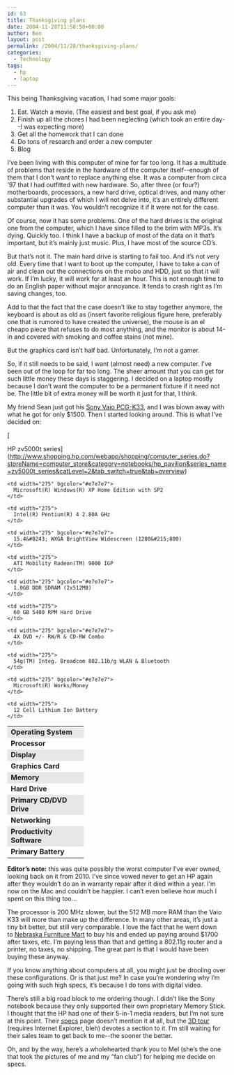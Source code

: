 ```yaml
---
id: 63
title: Thanksgiving plans
date: 2004-11-28T11:58:50+00:00
author: Ben
layout: post
permalink: /2004/11/28/thanksgiving-plans/
categories:
  - Technology
tags:
  - hp
  - laptop
---
```

This being Thanksgiving vacation, I had some major goals:

  1. Eat. Watch a movie. (The easiest and best goal, if you ask me)
  2. Finish up all the chores I had been neglecting (which took an entire day--I was expecting more)
  3. Get all the homework that I can done
  4. Do tons of research and order a new computer
  5. Blog

I&#8217;ve been living with this computer of mine for far too long. It has a multitude of problems that reside in the hardware of the computer itself--enough of them that I don&#8217;t want to replace anything else. It was a computer from circa &#8217;97 that I had outfitted with new hardware. So, after three (or four?) motherboards, processors, a new hard drive, optical drives, and many other substantial upgrades of which I will not delve into, it&#8217;s an entirely different computer than it was. You wouldn&#8217;t recognize it if it were not for the case.

Of course, now it has some problems. One of the hard drives is the original one from the computer, which I have since filled to the brim with MP3s. It&#8217;s dying. Quickly too. I think I have a backup of most of the data on it that&#8217;s important, but it&#8217;s mainly just music. Plus, I have most of the source CD&#8217;s.

But that&#8217;s not it. The main hard drive is starting to fail too. And it&#8217;s not very old. Every time that I want to boot up the computer, I have to take a can of air and clean out the connections on the mobo and HDD, just so that it will work. If I&#8217;m lucky, it will work for at least an hour. This is not enough time to do an English paper without major annoyance. It tends to crash right as I&#8217;m saving changes, too.

Add to that the fact that the case doesn&#8217;t like to stay together anymore, the keyboard is about as old as (insert favorite religious figure here, preferably one that is rumored to have created the universe), the mouse is an el cheapo piece that refuses to do most anything, and the monitor is about 14-in and covered with smoking and coffee stains (not mine).

But the graphics card isn&#8217;t half bad. Unfortunately, I&#8217;m not a gamer.

So, if it still needs to be said, I want (almost need) a new computer. I&#8217;ve been out of the loop for far too long. The sheer amount that you can get for such little money these days is staggering. I decided on a laptop mostly because I don&#8217;t want the computer to be a permanent fixture if it need not be. The little bit of extra money will be worth it just for that, I think.

My friend Sean just got his [Sony Vaio PCG-K33](http://www.sonystyle.com/is-bin/INTERSHOP.enfinity/eCS/Store/en/-/USD/SY_DisplayProductInformation-Start?CategoryName=cpu_VAIONotebookComputers_KSeries&Dept=cpu_VAIONotebookComputers&TemplateName=item%2fsy_item_b&ProductSKU=PCGK33), and I was blown away with what he got for only $1500. Then I started looking around. This is what I&#8217;ve decided on:
  
[
  
HP zv5000t series](http://www.shopping.hp.com/webapp/shopping/computer_series.do?storeName=computer_store&category=notebooks/hp_pavilion&series_name=zv5000t_series&catLevel=2&tab_switch=true&tab=overview)

<table border="0" cellspacing="0" cellpadding="4" width="545">
  <tr valign="top">
    <td width="160" bgcolor="#e7e7e7">
      <strong>Operating System</strong>
    </td>
    
    <td width="275" bgcolor="#e7e7e7">
      Microsoft(R) Windows(R) XP Home Edition with SP2
    </td>
  </tr>
  
  <tr valign="top">
    <td width="160">
      <strong>Processor</strong>
    </td>
    
    <td width="275">
      Intel(R) Pentium(R) 4 2.80A GHz
    </td>
  </tr>
  
  <tr valign="top">
    <td width="160" bgcolor="#e7e7e7">
      <strong>Display</strong>
    </td>
    
    <td width="275" bgcolor="#e7e7e7">
      15.4&#8243; WXGA BrightView Widescreen (1280&#215;800)
    </td>
  </tr>
  
  <tr valign="top">
    <td width="160">
      <strong>Graphics Card</strong>
    </td>
    
    <td width="275">
      ATI Mobility Radeon(TM) 9000 IGP
    </td>
  </tr>
  
  <tr valign="top">
    <td width="160" bgcolor="#e7e7e7">
      <strong>Memory</strong>
    </td>
    
    <td width="275" bgcolor="#e7e7e7">
      1.0GB DDR SDRAM (2x512MB)
    </td>
  </tr>
  
  <tr valign="top">
    <td width="160">
      <strong>Hard Drive</strong>
    </td>
    
    <td width="275">
      60 GB 5400 RPM Hard Drive
    </td>
  </tr>
  
  <tr valign="top">
    <td width="160" bgcolor="#e7e7e7">
      <strong>Primary CD/DVD Drive</strong>
    </td>
    
    <td width="275" bgcolor="#e7e7e7">
      4X DVD +/- RW/R & CD-RW Combo
    </td>
  </tr>
  
  <tr valign="top">
    <td width="160">
      <strong>Networking</strong>
    </td>
    
    <td width="275">
      54g(TM) Integ. Broadcom 802.11b/g WLAN & Bluetooth
    </td>
  </tr>
  
  <tr valign="top">
    <td width="160" bgcolor="#e7e7e7">
      <strong>Productivity Software</strong>
    </td>
    
    <td width="275" bgcolor="#e7e7e7">
      Microsoft(R) Works/Money
    </td>
  </tr>
  
  <tr valign="top">
    <td width="160">
      <strong>Primary Battery</strong>
    </td>
    
    <td width="275">
      12 Cell Lithium Ion Battery
    </td>
  </tr>
</table>

**Editor&#8217;s note:** this was quite possibly the worst computer I&#8217;ve ever owned, looking back on it from 2010. I&#8217;ve since vowed never to get an HP again after they wouldn&#8217;t do an in warranty repair after it died within a year. I&#8217;m now on the Mac and couldn&#8217;t be happier. I can&#8217;t even believe how much I spent on this thing too...

The processor is 200 MHz slower, but the 512 MB more RAM than the Vaio K33 will more than make up the difference. In many other areas, it&#8217;s just a tiny bit better, but still very comparable. I love the fact that he went down to [Nebraska Furniture Mart](http://www.nfm.com/) to buy his and ended up paying around $1700 after taxes, etc. I&#8217;m paying less than that and getting a 802.11g router and a printer, no taxes, no shipping. The great part is that I would have been buying these anyway.

If you know anything about computers at all, you might just be drooling over these configurations. Or is that just me? In case you&#8217;re wondering why I&#8217;m going with such high specs, it&#8217;s because I do tons with digital video.

There&#8217;s still a big road block to me ordering though. I didn&#8217;t like the Sony notebook because they only supported their own proprietary Memory Stick. I thought that the HP had one of their 5-in-1 media readers, but I&#8217;m not sure at this point. Their [specs](http://www.shopping.hp.com/webapp/shopping/computer_series.do?storeName=computer_store&category=notebooks/hp_pavilion&series_name=zv5000t_series&catLevel=2&tab_switch=true&tab=specs) page doesn&#8217;t mention it at all, but the [3D tour](http://h71016.www7.hp.com/HTML/interactive/zv5000/model.html) (requires Internet Explorer, bleh) devotes a section to it. I&#8217;m still waiting for their sales team to get back to me--the sooner the better.

Oh, and by the way, here&#8217;s a wholehearted thank you to Mel (she&#8217;s the one that took the pictures of me and my &#8220;fan club&#8221;) for helping me decide on specs.